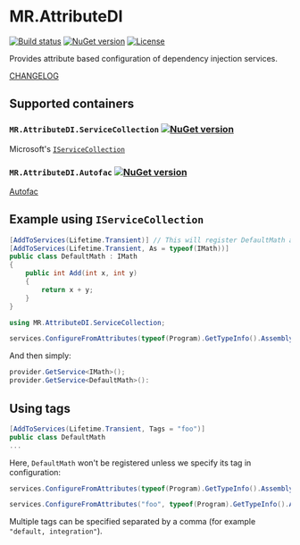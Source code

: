 # MR.AttributeDI

[![Build status](https://img.shields.io/appveyor/ci/mrahhal/mr-attributedi/master.svg)](https://ci.appveyor.com/project/mrahhal/mr-attributedi)
[![NuGet version](https://badge.fury.io/nu/MR.AttributeDI.Abstractions.svg)](https://www.nuget.org/packages/MR.AttributeDI.Abstractions)
[![License](https://img.shields.io/badge/license-MIT-blue.svg)](https://opensource.org/licenses/MIT)

Provides attribute based configuration of dependency injection services.

[CHANGELOG](CHANGELOG.md)

## Supported containers

### `MR.AttributeDI.ServiceCollection` [![NuGet version](https://badge.fury.io/nu/MR.AttributeDI.ServiceCollection.svg)](https://www.nuget.org/packages/MR.AttributeDI.ServiceCollection)
Microsoft's [`IServiceCollection`](https://github.com/aspnet/DependencyInjection)

### `MR.AttributeDI.Autofac` [![NuGet version](https://badge.fury.io/nu/MR.AttributeDI.Autofac.svg)](https://www.nuget.org/packages/MR.AttributeDI.Autofac)
[Autofac](https://github.com/autofac/Autofac)

## Example using `IServiceCollection`

```c#
[AddToServices(Lifetime.Transient)] // This will register DefaultMath as self
[AddToServices(Lifetime.Transient, As = typeof(IMath))]
public class DefaultMath : IMath
{
	public int Add(int x, int y)
	{
		return x + y;
	}
}
```

```cs
using MR.AttributeDI.ServiceCollection;

services.ConfigureFromAttributes(typeof(Program).GetTypeInfo().Assembly); // Assemblies to search in
```

And then simply:

```cs
provider.GetService<IMath>();
provider.GetService<DefaultMath>():
```

## Using tags

```cs
[AddToServices(Lifetime.Transient, Tags = "foo")]
public class DefaultMath
...
```

Here, `DefaultMath` won't be registered unless we specify its tag in configuration:

```cs
services.ConfigureFromAttributes(typeof(Program).GetTypeInfo().Assembly); // Will not register DefaultMath

services.ConfigureFromAttributes("foo", typeof(Program).GetTypeInfo().Assembly); // Will register DefaultMath
```

Multiple tags can be specified separated by a comma (for example `"default, integration"`).
